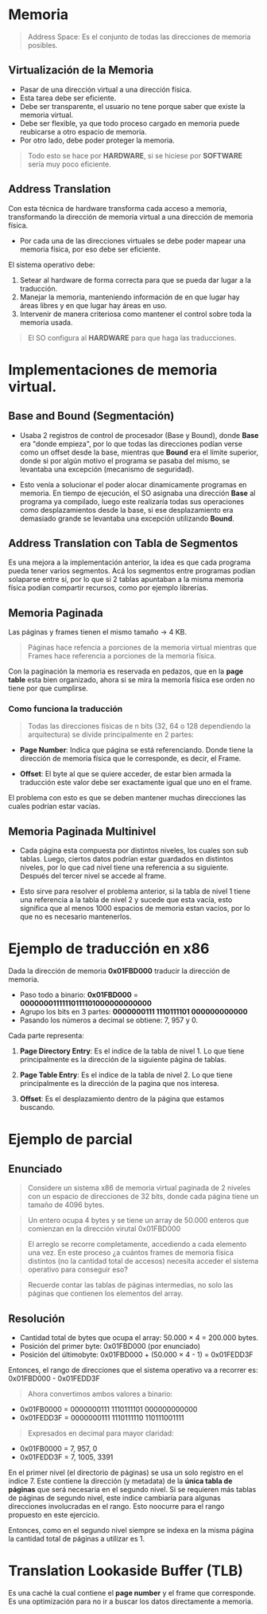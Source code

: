 # Memoria

> Address Space: Es el conjunto de todas las direcciones de memoria posibles.

## Virtualización de la Memoria

- Pasar de una dirección virtual a una dirección física.
- Esta tarea debe ser eficiente.
- Debe ser transparente, el usuario no tene porque saber que existe la memoria virtual.
- Debe ser flexible, ya que todo proceso cargado en memoria puede reubicarse a otro espacio de memoria.
- Por otro lado, debe poder proteger la memoria.

> Todo esto se hace por **HARDWARE**, si se hiciese por **SOFTWARE** sería muy poco eficiente.

## Address Translation

Con esta técnica de hardware transforma cada acceso a memoria, transformando la dirección de memoria virtual a una dirección de memoria física.

- Por cada una de las direcciones virtuales se debe poder mapear una memoria física, por eso debe ser eficiente.

El sistema operativo debe:

1. Setear al hardware de forma correcta para que se pueda dar lugar a la traducción.
2. Manejar la memoria, manteniendo información de en que lugar hay áreas libres y en que lugar hay áreas en uso.
3. Intervenir de manera criteriosa como mantener el control sobre toda la memoria usada.

> El SO configura al **HARDWARE** para que haga las traducciones.

# Implementaciones de memoria virtual.

## Base and Bound (Segmentación)

- Usaba 2 registros de control de procesador (Base y Bound), donde **Base** era "donde empieza", por lo que todas las direcciones podían verse como un offset desde la base, mientras que **Bound** era el límite superior, donde si por algún motivo el programa se pasaba del mismo, se levantaba una excepción (mecanismo de seguridad).

- Esto venía a solucionar el poder alocar dinamicamente programas en memoria. En tiempo de ejecución, el SO asignaba una dirección **Base** al programa ya compilado, luego este realizaría todas sus operaciones como desplazamientos desde la base, si ese desplazamiento era demasiado grande se levantaba una excepción utilizando **Bound**.

## Address Translation con Tabla de Segmentos

Es una mejora a la implementación anterior, la idea es que cada programa pueda tener varios segmentos. Acá los segmentos entre programas podían solaparse entre sí, por lo que si 2 tablas apuntaban a la misma memoria física podían compartir recursos, como por ejemplo librerías.

## Memoria Paginada

Las páginas y frames tienen el mismo tamaño $\rightarrow$ 4 KB.

> Páginas hace refencia a porciones de la memoria virtual mientras que Frames hace referencia a porciones de la memoria física.

Con la paginación la memoria es reservada en pedazos, que en la **page table** esta bien organizado, ahora si se mira la memoría física ese orden no tiene por que cumplirse.

### Como funciona la traducción

> Todas las direcciones físicas de n bits (32, 64 o 128 dependiendo la arquitectura) se divide principalmente en 2 partes:

- **Page Number**: Indica que página se está referenciando. Donde tiene la dirección de memoria física que le corresponde, es decir, el Frame.

- **Offset**: El byte al que se quiere acceder, de estar bien armada la traducción este valor debe ser exactamente igual que uno en el frame.

El problema con esto es que se deben mantener muchas direcciones las cuales podrían estar vacías.

## Memoria Paginada Multinivel

- Cada página esta compuesta por distintos niveles, los cuales son sub tablas. Luego, ciertos datos podrían estar guardados en distintos niveles, por lo que cad nivel tiene una referencia a su siguiente. Después del tercer nivel se accede al frame.

- Esto sirve para resolver el problema anterior, si la tabla de nivel 1 tiene una referencia a la tabla de nivel 2 y sucede que esta vacía, esto significa que al menos 1000 espacios de memoria estan vacíos, por lo que no es necesario mantenerlos.

# Ejemplo de traducción en x86

Dada la dirección de memoria **0x01FBD000** traducir la dirección de memoria.

- Paso todo a binario: **0x01FBD000** = **00000001111110111101000000000000**
- Agrupo los bits en 3 partes: **0000000111 1110111101 000000000000**
- Pasando los números a decimal se obtiene: 7, 957 y 0.

Cada parte representa:
1. **Page Directory Entry**: Es el indice de la tabla de nivel 1. Lo que tiene principalmente es la dirección de la siguiente página de tablas.

2. **Page Table Entry**: Es el indice de la tabla de nivel 2. Lo que tiene principalmente es la dirección de la pagina que nos interesa.

3. **Offset**: Es el desplazamiento dentro de la página que estamos buscando.

# Ejemplo de parcial
## Enunciado

> Considere un sistema x86 de memoria virtual paginada de 2 niveles con un espacio de direcciones de 32 bits, donde cada página tiene un tamaño de 4096 bytes.

> Un entero ocupa 4 bytes y se tiene un array de 50.000 enteros que comienzan en la dirección virutal 0x01FBD000

> El arreglo se recorre completamente, accediendo a cada elemento una vez. En este proceso ¿a cuántos frames de memoria física distintos (no la cantidad total de accesos) necesita acceder el sistema operativo para conseguir eso?

> Recuerde contar las tablas de páginas intermedias, no solo las páginas que contienen los elementos del array.

## Resolución

- Cantidad total de bytes que ocupa el array: 50.000 $\times$ 4 = 200.000 bytes.
- Posición del primer byte: 0x01FBD000 (por enunciado)
- Posición del últimobyte: 0x01FBD000 + (50.000 $\times$ 4 - 1) = 0x01FEDD3F

Entonces, el rango de direcciones que el sistema operativo va a recorrer es: 0x01FBD000 - 0x01FEDD3F

> Ahora convertimos ambos valores a binario:

- 0x01FB0000 = 0000000111 1110111101 000000000000
- 0x01FEDD3F = 0000000111 1110111110 110111001111

> Expresados en decimal para mayor claridad:

- 0x01FB0000 = 7, 957, 0
- 0x01FEDD3F = 7, 1005, 3391 

En el primer nivel (el directorio de páginas) se usa un solo registro en el índice 7. Este contiene la dirección (y metadata) de la **única tabla de páginas** que será necesaria en el segundo nivel. Si se requieren más tablas de páginas de segundo nivel, este indice cambiaría para algunas direcciones involucradas en el rango. Esto noocurre para el rango propuesto en este ejercicio.

Entonces, como en el segundo nivel siempre se indexa en la misma página la cantidad total de páginas a utilizar es 1.

# Translation Lookaside Buffer (TLB)

Es una caché la cual contiene el **page number** y el frame que corresponde. Es una optimización para no ir a buscar los datos directamente a memoria.
